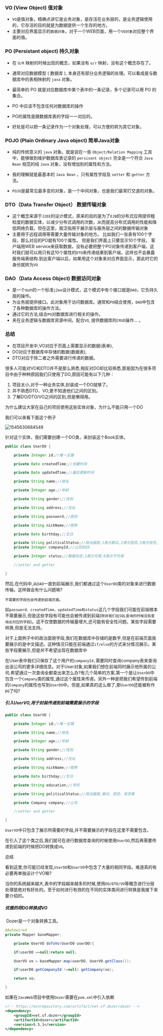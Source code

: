 ### VO (View Object) 值对象

- `VO`是值对象，精确点讲它是业务对象，是存活在业务层的，是业务逻辑使用的，它存活的目的就是为数据提供一个生存的地方。
- 主要对应界面显示的`数据对象`，对于一个WEB页面，用一个`VO对象`对应整个界面的值。 

### PO (Persistant object)  持久对象

- 在 `O/R` 映射的时候出现的概念，如果没有 `o/r` 映射，没有这个概念存在了。

- 通常对应数据模型 ( 数据库 ), 本身还有部分业务逻辑的处理。可以看成是与数据库中的表相映射的 `java` 对象。

- 最简单的 PO 就是对应数据库中某个表中的一条记录，多个记录可以用 PO 的集合。

-  PO 中应该不包含任何对数据库的操作

- PO的属性是跟数据库表的字段一一对应的。
- 好处是可以把一条记录作为一个对象处理，可以方便的转为其它对象。

### POJO (Plain Ordinary Java object) 简单Java对象

- 纯的传统意义的 `java` 对象。就是说在一些 `Object/Relation Mapping` 工具中，能够做到维护数据库表记录的 `persisent object` 完全是一个符合 `Java Bean` 规范的纯 `Java` 对象，没有增加别的属性和方法。

- 我的理解就是最基本的 `Java Bean` ，只有属性字段及 `setter` 和 `getter` 方法。
- `POJO`是最常见最多变的对象，是一个中间对象，也是我们最常打交道的对象。 

### DTO（Data Transfer Object） 数据传输对象

- 这个概念来源于`J2EE`的设计模式，原来的目的是为了`EJB`的分布式应用提供粗粒度的数据实体，以减少分布式调用的次数，从而提高分布式调用的性能和降低网络负载，但在这里，我泛指用于展示层与服务层之间的数据传输对象
- 主要用于远程调用等需要大量传输对象的地方。 
  比如我们一张表有100个字段，那么对应的PO就有100个属性。 但是我们界面上只要显示10个字段， 客户端用WEB service来获取数据，没有必要把整个PO对象传递到客户端，这时我们就可以用只有这10个属性的`DTO`来传递结果到客户端，这样也不会暴露服务端表结构.到达客户端以后，如果用这个对象来对应界面显示，那此时它的身份就转为`VO` 

### DAO（Data Access Object) 数据访问对象 

- 是一个sun的一个标准`j2ee`设计模式，这个模式中有个接口就是`DAO`，它负持久层的操作。
- 为业务层提供接口。此对象用于访问数据库。通常和`PO`结合使用，`DAO`中包含了各种数据库的操作方法。
- 通过它的方法,结合`PO`对数据库进行相关的操作。
- 夹在业务逻辑与数据库资源中间。配合`VO`, 提供数据库的`CRUD`操作... 。





### 总结

- 在项目开发中,VO对应于页面上需要显示的数据(表单),
- DO对应于数据库中存储的数据(数据表),
- DTO对应于除二者之外需要进行传递的数据。

很多人可能对VO和DTO并不是那么熟悉,相反对DO却比较熟悉,那是因为在很多项目中由于种种原因我们只使用了DO,原因可能有以下几种：

1. 项目太小,对于一种业务实体,封装成一个DO就够了。
2. 并不熟悉DTO、VO,更不知道他们之间的区别。
3. 了解DO/DTO/VO之间的区别,但是懒得用。



为什么建议大家在自己的项目使用这些实体对象，为什么不能只用一个DO

我们可以来看下面这个例子

![1545630684549](https://github.com/flymecode/MX-Notes/edit/master/sc-note/image/1545630684549.png)

针对这个实体，我们需要创建一个DO类，来封装这个Book实体。

```java
public class UserDO {

    private Integer id;//唯一主键

    private Date createdTime;//创建时间

    private Date updatedTime;//最后更新时间

    private String name;//姓名

    private Integer age;//年龄

    private String gender;//性别

    private String address;//住址

    private String password;//密码

    private String nickName;//昵称

    private Date birthday;//生日

    private String politicalStatus;//政治面貌,1表示群众,2表示团员,3表示党员,4表示其他,100表示未	知  
    private Integer companyId;//公司的ID

    private Integer status;//数据状态,1表示可用,0表示不可用

    //setter and getter

}
```

然后,在代码中,从`DAO`一直到前端展示,我们都通过这个`UserDO`类的对象来进行数据传输。这样做会有什么问题嘛?

`不需要的字段也会传递到前端页面。`

如`password、createdTime、updatedTime和status`这几个字段我们可能在前端根本不需要展示,但是这些字段有可能也会被传递到前端(`除非我们在SQL查询的时候没有查询出对应的字段`)。这不仅使数据的传输量增大,还可能有安全性问题。某些字段需要转换,但是无法支持。

对于上面例子中的政治面貌字段,我们在数据库中存储的是数字,但是在前端页面我要展示的是中文描述。这种情况只能在前端通过`if/else`的方式来分情况展示。某些字段要展示,但是并不希望出现在数据库中 

在User表中我们只保存了这个用户的`companyId,`需要同时查询company表来查询出该公司的更多详细信息。对于User对象,如果我们想在前端同时展示他所属的公司,希望通过一次查询全都查出来怎么办?有几个简单的方案,第一个是让`UserDO`中包含一个`Company`类的属性,通过这个属性来传递。另外一种是把我们希望传到前端的`Company`的属性也写到`UserDO`中。但是,如果真的这么做了,那`UserDO`还能被称作`DO`了吗?   



##### 引入UserVO,用于封装传递到前端需要展示的字段

```java
public class UserVO {

    private Integer id;//唯一主键

    private String name;//姓名

    private Integer age;//年龄

    private String gender;//性别

    private String address;//住址

    private String nickName;//昵称

    private Date birthday;//生日

    private String education;//学历

    private String politicalStatus;//政治面貌,群众、团员、党员等

    private Company company;//公司

    //setter and getter

}
```

`UserVO`中只包含了展示所需要的字段,并不需要展示的字段在这里不需要包含。

在引入了这个类之后,我们就可在进行数据库查询的时候使用`UserDO`,然后再需要传递到前端的时候把DO转换成`VO`。

总结 

​	看到这里,你可能已经发现,`UserDO`和`UserVO`中包含了大量的相同字段。难道真的有必要再单独设计个VO嘛?

​	当你的系统越来越大,表中的字段越来越多的时候,使用`DO/DTO/VO`等概念进行分层处理是绝对有好处的。至于如何进行有效的在不同的实体类间进行转换是我接下来要介绍的。

##### 优雅的将DO转换成VO 

​	Dozer是一个对象转换工具。

```java
@Autowired
private Mapper baseMapper;

    private UserVO doToVo(UserDO userDO){

    if(userDO ==null)return null;

    UserVO vo = baseMapper.map(userDO, UserVO.getClass());

    if(userDO.getCompanyId !=null) getCompany(vo);

    return vo;

}
```

如果在`JavaWeb`项目中使用`Dozer`需要在`pom.xml`中引入依赖

```xml
<!-- https://mvnrepository.com/artifact/net.sf.dozer/dozer -->
<dependency>
    <groupId>net.sf.dozer</groupId>
    <artifactId>dozer</artifactId>
    <version>5.5.1</version>
</dependency>

```


